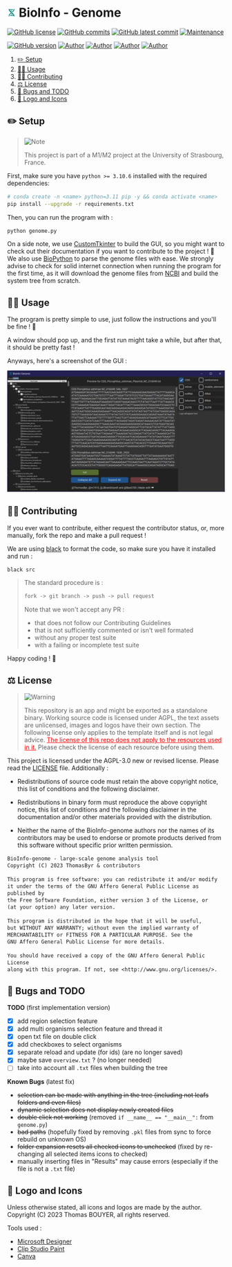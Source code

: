# <img src="assets/favicon.png" alt="icon" width="4%"/> BioInfo - Genome

[![GitHub license](https://img.shields.io/github/license/ThomasByr/BioInfo-genome)](https://github.com/ThomasByr/BioInfo-genome/blob/master/LICENSE)
[![GitHub commits](https://badgen.net/github/commits/ThomasByr/BioInfo-genome)](https://GitHub.com/ThomasByr/BioInfo-genome/commit/)
[![GitHub latest commit](https://badgen.net/github/last-commit/ThomasByr/BioInfo-genome)](https://gitHub.com/ThomasByr/BioInfo-genome/commit/)
[![Maintenance](https://img.shields.io/badge/maintained%3F-yes-green.svg)](https://GitHub.com/ThomasByr/BioInfo-genome/graphs/commit-activity)

[![GitHub version](https://badge.fury.io/gh/ThomasByr%2FBioInfo-genome.svg)](https://github.com/ThomasByr/BioInfo-genome)
[![Author](https://img.shields.io/badge/author-@ThomasByr-blue)](https://github.com/ThomasByr)
[![Author](https://img.shields.io/badge/author-@MaximeP-blue)](https://github.com/m7415)
[![Author](https://img.shields.io/badge/author-@JBrandstaedt-blue)](https://github.com/JBrandstaedt)
[![Author](https://img.shields.io/badge/author-@Bas6700-blue)](https://github.com/Bas6700)

1. [✏️ Setup](#️-setup)
2. [👩‍🏫 Usage](#-usage)
3. [🧑‍🏫 Contributing](#-contributing)
4. [⚖️ License](#️-license)
5. [🐛 Bugs and TODO](#-bugs-and-todo)
6. [🎨 Logo and Icons](#-logo-and-icons)

## ✏️ Setup

> <picture>
>   <source media="(prefers-color-scheme: light)" srcset="https://raw.githubusercontent.com/Mqxx/GitHub-Markdown/main/blockquotes/badge/light-theme/note.svg">
>   <img alt="Note" src="https://raw.githubusercontent.com/Mqxx/GitHub-Markdown/main/blockquotes/badge/dark-theme/note.svg">
> </picture><br>
>
> This project is part of a M1/M2 project at the University of Strasbourg, France.

First, make sure you have `python >= 3.10.6` installed with the required dependencies:

```bash
# conda create -n <name> python=3.11 pip -y && conda activate <name>
pip install --upgrade -r requirements.txt
```

Then, you can run the program with :

```bash
python genome.py
```

On a side note, we use [CustomTkinter](https://github.com/TomSchimansky/CustomTkinter) to build the GUI, so you might want to check out their documentation if you want to contribute to the project ! 🙂 We also use [BioPython](https://biopython.org/) to parse the genome files with ease. We strongly advise to check for solid internet connection when running the program for the first time, as it will download the genome files from [NCBI](https://ftp.ncbi.nlm.nih.gov/genomes/GENOME_REPORTS/) and build the system tree from scratch.

## 👩‍🏫 Usage

The program is pretty simple to use, just follow the instructions and you'll be fine ! 🙂

A window should pop up, and the first run might take a while, but after that, it should be pretty fast !

Anyways, here's a screenshot of the GUI :

![GUI](assets/GUI.png)

## 🧑‍🏫 Contributing

If you ever want to contribute, either request the contributor status, or, more manually, fork the repo and make a pull request !

We are using [black](https://github.com/psf/black) to format the code, so make sure you have it installed and run :

```bash
black src
```

> The standard procedure is :
>
> ```txt
> fork -> git branch -> push -> pull request
> ```
>
> Note that we won't accept any PR :
>
> - that does not follow our Contributing Guidelines
> - that is not sufficiently commented or isn't well formated
> - without any proper test suite
> - with a failing or incomplete test suite

Happy coding ! 🙂

## ⚖️ License

> <picture>
>   <source media="(prefers-color-scheme: light)" srcset="https://raw.githubusercontent.com/Mqxx/GitHub-Markdown/main/blockquotes/badge/light-theme/warning.svg">
>   <img alt="Warning" src="https://raw.githubusercontent.com/Mqxx/GitHub-Markdown/main/blockquotes/badge/dark-theme/warning.svg">
> </picture><br>
>
> This repository is an app and might be exported as a standalone binary. Working source code is licensed under AGPL, the text assets are unlicensed, images and logos have their own section. The following license only applies to the template itself and is not legal advice. <FONT COLOR="#ff0000"><u>The license of this repo does not apply to the resources used in it.</u></FONT> Please check the license of each resource before using them.

This project is licensed under the AGPL-3.0 new or revised license. Please read the [LICENSE](LICENSE.md) file. Additionally :

- Redistributions of source code must retain the above copyright notice, this list of conditions and the following disclaimer.

- Redistributions in binary form must reproduce the above copyright notice, this list of conditions and the following disclaimer in the documentation and/or other materials provided with the distribution.

- Neither the name of the BioInfo-genome authors nor the names of its contributors may be used to endorse or promote products derived from this software without specific prior written permission.

```LICENSE
BioInfo-genome - large-scale genome analysis tool
Copyright (C) 2023 ThomasByr & contributors

This program is free software: you can redistribute it and/or modify
it under the terms of the GNU Affero General Public License as published by
the Free Software Foundation, either version 3 of the License, or
(at your option) any later version.

This program is distributed in the hope that it will be useful,
but WITHOUT ANY WARRANTY; without even the implied warranty of
MERCHANTABILITY or FITNESS FOR A PARTICULAR PURPOSE. See the
GNU Affero General Public License for more details.

You should have received a copy of the GNU Affero General Public License
along with this program. If not, see <http://www.gnu.org/licenses/>.
```

## 🐛 Bugs and TODO

**TODO** (first implementation version)

- [x] add region selection feature
- [x] add multi organisms selection feature and thread it
- [x] open txt file on double click
- [x] add checkboxes to select organisms
- [x] separate reload and update (for ids) (are no longer saved)
- [x] maybe save `overview.txt` ? (no longer needed)
- [ ] take into account all `.txt` files when building the tree

**Known Bugs** (latest fix)

- ~~selection can be made with anything in the tree (including not leafs folders and even files)~~
- ~~dynamic selection does not display newly created files~~
- ~~double click not working~~ (removed `if __name__ == "__main__":` from `genome.py`)
- ~~bad paths~~ (hopefully fixed by removing `.pkl` files from sync to force rebuild on unknown OS)
- ~~folder expansion resets all checked icons to unchecked~~ (fixed by re-changing all selected items icons to checked)
- manually inserting files in "Results" may cause errors (especially if the file is not a `.txt` file)

## 🎨 Logo and Icons

Unless otherwise stated, all icons and logos are made by the author.
Copyright (C) 2023 Thomas BOUYER, all rights reserved.

Tools used :

- [Microsoft Designer](https://designer.microsoft.com/)
- [Clip Studio Paint](https://www.clipstudio.net/en)
- [Canva](https://www.canva.com/)
